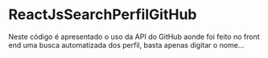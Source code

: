 # ReactJsSearchPerfilGitHub
Neste código é apresentado o uso da API do GitHub aonde foi feito no front end uma busca automatizada dos perfil, basta apenas digitar o nome...
